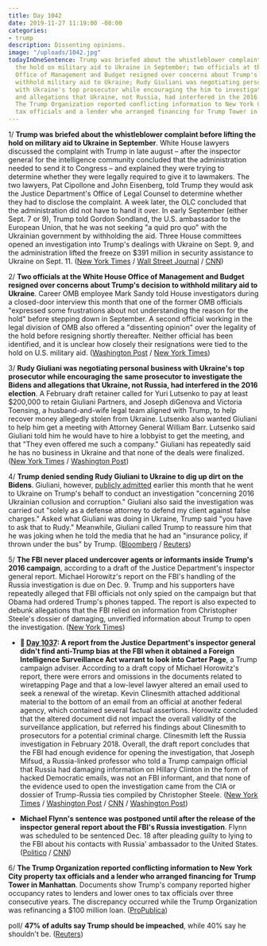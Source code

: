 ```yaml
---
title: Day 1042
date: 2019-11-27 11:19:00 -08:00
categories:
- trump
description: Dissenting opinions.
image: "/uploads/1042.jpg"
todayInOneSentence: Trump was briefed about the whistleblower complaint before lifting
  the hold on military aid to Ukraine in September; two officials at the White House
  Office of Management and Budget resigned over concerns about Trump's decision to
  withhold military aid to Ukraine; Rudy Giuliani was negotiating personal business
  with Ukraine's top prosecutor while encouraging the him to investigate the Bidens
  and allegations that Ukraine, not Russia, had interfered in the 2016 election; and
  The Trump Organization reported conflicting information to New York City property
  tax officials and a lender who arranged financing for Trump Tower in Manhattan.
---
```


1/ **Trump was briefed about the whistleblower complaint before lifting the hold on military aid to Ukraine in September**. White House lawyers discussed the complaint with Trump in late august – after the inspector general for the intelligence community concluded that the administration needed to send it to Congress – and explained they were trying to determine whether they were legally required to give it to lawmakers. The two lawyers, Pat Cipollone and John Eisenberg, told Trump they would ask the Justice Department's Office of Legal Counsel to determine whether they had to disclose the complaint. A week later, the OLC concluded that the administration did not have to hand it over. In early September (either Sept. 7 or 9), Trump told Gordon Sondland, the U.S. ambassador to the European Union, that he was not seeking "a quid pro quo" with the Ukrainian government by withholding the aid. Three House committees opened an investigation into Trump's dealings with Ukraine on Sept. 9, and the administration lifted the freeze on $391 million in security assistance to Ukraine on Sept. 11. ([New York Times](https://www.nytimes.com/2019/11/26/us/politics/trump-whistle-blower-complaint-ukraine.html) / [Wall Street Journal](https://www.wsj.com/articles/trump-was-briefed-on-whistleblower-complaint-before-ukraine-aid-released-11574827150) / [CNN](https://edition.cnn.com/2019/11/27/politics/trump-impeachment-revelations/))

2/ **Two officials at the White House Office of Management and Budget resigned over concerns about Trump's decision to withhold military aid to Ukraine**. Career OMB employee Mark Sandy told House investigators during a closed-door interview this month that one of the former OMB officials "expressed some frustrations about not understanding the reason for the hold" before stepping down in September. A second official working in the legal division of OMB also offered a "dissenting opinion" over the legality of the hold before resigning shortly thereafter. Neither official has been identified, and it is unclear how closely their resignations were tied to the hold on U.S. military aid. ([Washington Post](https://www.washingtonpost.com/us-policy/2019/11/26/two-omb-officials-resigned-voicing-concerns-over-ukraine-aid-hold-official-testifies/) / [New York Times](https://www.nytimes.com/2019/11/26/us/politics/impeachment-trump-hearing.html))

3/ **Rudy Giuliani was negotiating personal business with Ukraine's top prosecutor while encouraging the same prosecutor to investigate the Bidens and allegations that Ukraine, not Russia, had interfered in the 2016 election**. A February draft retainer called for Yuri Lutsenko to pay at least $200,000 to retain Giuliani Partners, and Joseph diGenova and Victoria Toensing, a husband-and-wife legal team aligned with Trump, to help recover money allegedly stolen from Ukraine. Lutsenko also wanted Giuliani to help him get a meeting with Attorney General William Barr. Lutsenko said Giuliani told him he would have to hire a lobbyist to get the meeting, and that "They even offered me such a company." Giuliani has repeatedly said he has no business in Ukraine and that none of the deals were finalized. ([New York Times](https://www.nytimes.com/2019/11/27/nyregion/giuliani-ukraine-business-trump.html) / [Washington Post](https://www.washingtonpost.com/politics/giuliani-was-in-talks-to-be-paid-by-ukraines-top-prosecutor-as-they-together-sought-damaging-information-on-democrats/2019/11/27/636c3e86-112d-11ea-b0fc-62cc38411ebb_story.html))

4/ **Trump denied sending Rudy Giuliani to Ukraine to dig up dirt on the Bidens**. Giuliani, however, [publicly admitted](https://twitter.com/RudyGiuliani/status/1192180680391843841) earlier this month that he went to Ukraine on Trump's behalf to conduct an investigation "concerning 2016 Ukrainian collusion and corruption." Giuliani also said the investigation was carried out "solely as a defense attorney to defend my client against false charges." Asked what Giuliani was doing in Ukraine, Trump said "you have to ask that to Rudy." Meanwhile, Giuliani called Trump to reassure him that he was joking when he told the media that he had an "insurance policy, if thrown under the bus" by Trump.  ([Bloomberg](https://www.bloomberg.com/news/articles/2019-11-26/trump-denies-sending-rudy-giuliani-to-ukraine-for-biden-probe) / [Reuters](https://www.reuters.com/article/us-usa-trump-impeachment-giuliani-idUSKBN1Y12CF))

5/ **The FBI never placed undercover agents or informants inside Trump's 2016 campaign**, according to a draft of the Justice Department's inspector general report. Michael Horowitz's report on the FBI's handling of the Russia investigation is due on Dec. 9. Trump and his supporters have repeatedly alleged that FBI officials not only spied on the campaign but that Obama had ordered Trump's phones tapped. The report is also expected to debunk allegations that the FBI relied on information from Christopher Steele's dossier of damaging, unverified information about Trump to open the investigation. ([New York Times](https://www.nytimes.com/2019/11/27/us/politics/fbi-trump-campaign-inspector-general.html))

* **📌 [Day 1037](https://whatthefuckjusthappenedtoday.com/2019/11/22/day-1037/#4-a-report-from-the-justice-departme): A report from the Justice Department's inspector general didn't find anti-Trump bias at the FBI when it obtained a Foreign Intelligence Surveillance Act warrant to look into Carter Page**, a Trump campaign adviser. According to a draft copy of Michael Horowitz's report, there were errors and omissions in the documents related to wiretapping Page and that a low-level lawyer altered an email used to seek a renewal of the wiretap. Kevin Clinesmith attached additional material to the bottom of an email from an official at another federal agency, which contained several factual assertions. Horowitz concluded that the altered document did not impact the overall validity of the surveillance application, but referred his findings about Clinesmith to prosecutors for a potential criminal charge. Clinesmith left the Russia investigation in February 2018. Overall, the draft report concludes that the FBI had enough evidence for opening the investigation, that Joseph Mifsud, a Russia-linked professor who told a Trump campaign official that Russia had damaging information on Hillary Clinton in the form of hacked Democratic emails, was not an FBI informant, and that none of the evidence used to open the investigation came from the CIA or dossier of Trump-Russia ties compiled by Christopher Steele. ([New York Times](https://www.nytimes.com/2019/11/22/us/politics/russia-investigation-inspector-general-report.html) / [Washington Post](https://www.washingtonpost.com/national-security/justice-dept-watchdog-finds-political-bias-did-not-taint-top-officials-running-the-fbis-russia-probe-but-documents-other-errors/2019/11/22/4b2f51de-0d48-11ea-97ac-a7ccc8dd1ebc_story.html) / [CNN](https://www.cnn.com/2019/11/21/politics/fbi-fisa-russia-investigation/index.html) / [Washington Post](https://www.washingtonpost.com/national-security/inspector-generals-report-on-fbis-russia-probe-to-be-delivered-dec-9/2019/11/21/6d6d789e-0c70-11ea-8397-a955cd542d00_story.html))

* **Michael Flynn's sentence was postponed until after the release of the inspector general report about the FBI's Russia investigation**. Flynn was scheduled to be sentenced Dec. 18 after pleading guilty to lying to the FBI about his contacts with Russia' ambassador to the United States. ([Politico](https://www.politico.com/news/2019/11/26/michael-flynn-justice-sentencing-russia-report-074134) / [CNN](https://www.cnn.com/2019/11/26/politics/prosecutors-flynn-sentencing-doj-ig-report/))

6/ **The Trump Organization reported conflicting information to New York City property tax officials and a lender who arranged financing for Trump Tower in Manhattan**. Documents show Trump's company reported higher occupancy rates to lenders and lower ones to tax officials over three consecutive years. The discrepancy occurred while the Trump Organization was refinancing a $100 million loan. ([ProPublica](https://www.propublica.org/article/trump-inc-podcast-trump-tower-tax-records-reveal-new-inconsistencies))

poll/ **47% of adults say Trump should be impeached**, while 40% say he shouldn't be. ([Reuters](https://www.reuters.com/article/us-usa-trump-impeachment-poll-idUSKBN1Y02MO))